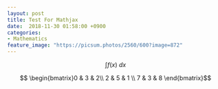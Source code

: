 ```yaml
---
layout: post
title: Test For Mathjax
date:  2018-11-30 01:58:00 +0900
categories:
- Mathematics
feature_image: "https://picsum.photos/2560/600?image=872"
---
```


$$\int f(x)~dx$$

$$ \begin{bmatrix}0 & 3 & 2\\ 2 & 5 & 1 \\ 7 & 3 & 8 \end{bmatrix}$$



